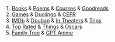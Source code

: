 1. [Books](/books) & [Poems](/poems) & [Courses](/courses) & [Goodreads](/goodreads)
1. [Games](/games) & [Duolingo](/duo) & [CEFR](/cefr) 
1. [IMDb](/imdb) & [Douban](/douban) & [In Theaters](/movies) & [Trips](/trips)
1. [Top Rated](/top) & [Things](/toty) & [Oscars](/oscars)
1. [Family Tree](/lin) & [GPT Anime](/anime)